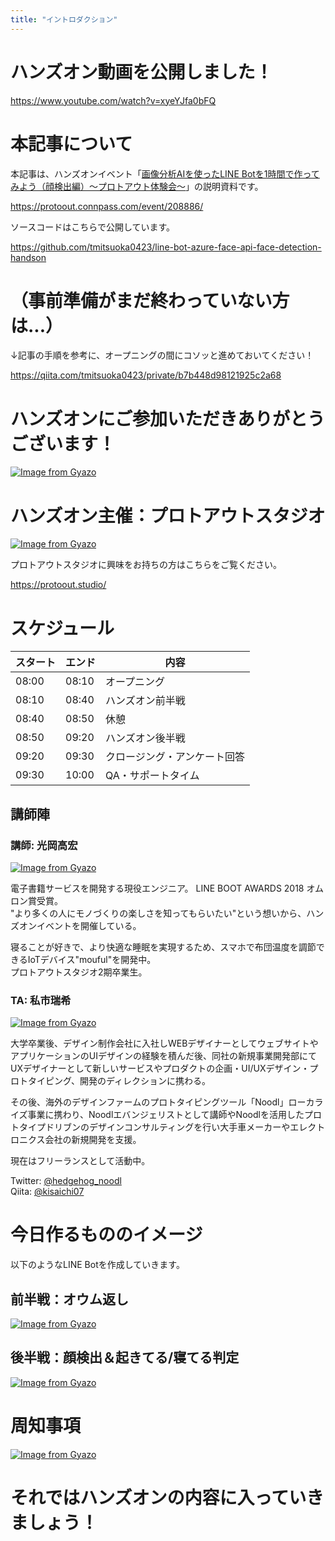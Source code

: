 ```yaml
---
title: "イントロダクション"
---
```


# ハンズオン動画を公開しました！

https://www.youtube.com/watch?v=xyeYJfa0bFQ

# 本記事について

本記事は、ハンズオンイベント「[画像分析AIを使ったLINE Botを1時間で作ってみよう（顔検出編）～プロトアウト体験会～](https://protoout.connpass.com/event/208886/)」の説明資料です。

https://protoout.connpass.com/event/208886/

ソースコードはこちらで公開しています。

https://github.com/tmitsuoka0423/line-bot-azure-face-api-face-detection-handson

# （事前準備がまだ終わっていない方は...）

↓記事の手順を参考に、オープニングの間にコソッと進めておいてください！

https://qiita.com/tmitsuoka0423/private/b7b448d98121925c2a68

# ハンズオンにご参加いただきありがとうございます！

[![Image from Gyazo](https://i.gyazo.com/a5cfc3719be3c26b3d613dc9d200656d.png)](https://gyazo.com/a5cfc3719be3c26b3d613dc9d200656d)

# ハンズオン主催：プロトアウトスタジオ

[![Image from Gyazo](https://i.gyazo.com/40d9aa37f61706eb4222f27e7268eef4.png)](https://gyazo.com/40d9aa37f61706eb4222f27e7268eef4)

プロトアウトスタジオに興味をお持ちの方はこちらをご覧ください。

https://protoout.studio/

# スケジュール

| スタート | エンド | 内容 |
|--|--|--|
|08:00|08:10|オープニング|
|08:10|08:40|ハンズオン前半戦|
|08:40|08:50|休憩|
|08:50|09:20|ハンズオン後半戦|
|09:20|09:30|クロージング・アンケート回答|
|09:30|10:00|QA・サポートタイム|

## 講師陣

### 講師: **光岡高宏**

[![Image from Gyazo](https://i.gyazo.com/8651c98b1d98c0e634dda8bdf4a02af7.jpg)](https://gyazo.com/8651c98b1d98c0e634dda8bdf4a02af7)

電子書籍サービスを開発する現役エンジニア。 LINE BOOT AWARDS 2018 オムロン賞受賞。  
"より多くの人にモノづくりの楽しさを知ってもらいたい"という想いから、ハンズオンイベントを開催している。

寝ることが好きで、より快適な睡眠を実現するため、スマホで布団温度を調節できるIoTデバイス"mouful"を開発中。  
プロトアウトスタジオ2期卒業生。

### TA: **私市瑞希**

[![Image from Gyazo](https://i.gyazo.com/8e44d9b681f4ca8409d6e0692a6e230f.jpg)](https://gyazo.com/8e44d9b681f4ca8409d6e0692a6e230f)

大学卒業後、デザイン制作会社に入社しWEBデザイナーとしてウェブサイトやアプリケーションのUIデザインの経験を積んだ後、同社の新規事業開発部にてUXデザイナーとして新しいサービスやプロダクトの企画・UI/UXデザイン・プロトタイピング、開発のディレクションに携わる。

その後、海外のデザインファームのプロトタイピングツール「Noodl」ローカライズ事業に携わり、Noodlエバンジェリストとして講師やNoodlを活用したプロトタイプドリブンのデザインコンサルティングを行い大手車メーカーやエレクトロニクス会社の新規開発を支援。

現在はフリーランスとして活動中。

Twitter: <a href="https://twitter.com/hedgehog_noodl">@hedgehog_noodl</a>  
Qiita: <a href="https://qiita.com/kisaichi07">@kisaichi07</a>

# 今日作るもののイメージ

以下のようなLINE Botを作成していきます。

## 前半戦：オウム返し

[![Image from Gyazo](https://i.gyazo.com/94e5bda2678dcf5bbc7a0154eeac8b07.gif)](https://gyazo.com/94e5bda2678dcf5bbc7a0154eeac8b07)

## 後半戦：顔検出＆起きてる/寝てる判定

[![Image from Gyazo](https://i.gyazo.com/9b7a5bff129e46b7c3da41d050f902a6.gif)](https://gyazo.com/9b7a5bff129e46b7c3da41d050f902a6)

# 周知事項

[![Image from Gyazo](https://i.gyazo.com/09ab6bbfef636a90e5741bda0c03313a.png)](https://gyazo.com/09ab6bbfef636a90e5741bda0c03313a)

# それではハンズオンの内容に入っていきましょう！